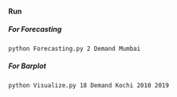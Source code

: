 
#### Run
##### For Forecasting
`python Forecasting.py 2 Demand Mumbai`

##### For Barplot
`python Visualize.py 18 Demand Kochi 2010 2019`